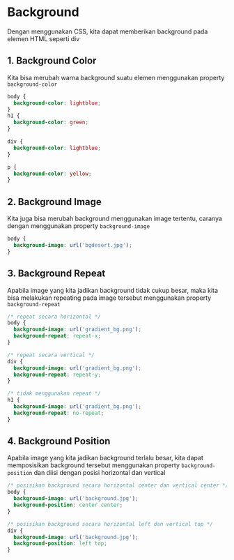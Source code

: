 # Background

Dengan menggunakan CSS, kita dapat memberikan background pada elemen HTML seperti div

## 1. Background Color

Kita bisa merubah warna background suatu elemen menggunakan property `background-color`

```css
body {
  background-color: lightblue;
}
h1 {
  background-color: green;
}

div {
  background-color: lightblue;
}

p {
  background-color: yellow;
}
```

## 2. Background Image

Kita juga bisa merubah background menggunakan image tertentu, caranya dengan menggunakan property `background-image`

```css
body {
  background-image: url('bgdesert.jpg');
}
```

## 3. Background Repeat

Apabila image yang kita jadikan background tidak cukup besar, maka kita bisa melakukan repeating pada image tersebut menggunakan property `background-repeat`

```css
/* repeat secara horizontal */
body {
  background-image: url('gradient_bg.png');
  background-repeat: repeat-x;
}

/* repeat secara vertical */
div {
  background-image: url('gradient_bg.png');
  background-repeat: repeat-y;
}

/* tidak menggunakan repeat */
h1 {
  background-image: url('gradient_bg.png');
  background-repeat: no-repeat;
}
```

## 4. Background Position

Apabila image yang kita jadikan background terlalu besar, kita dapat memposisikan background tersebut menggunakan property `background-position` dan diisi dengan posisi horizontal dan vertical

```css
/* posisikan background secara horizontal center dan vertical center */
body {
  background-image: url('background.jpg');
  background-position: center center;
}

/* posisikan background secara horizontal left dan vertical top */
div {
  background-image: url('background.jpg');
  background-position: left top;
}
```
